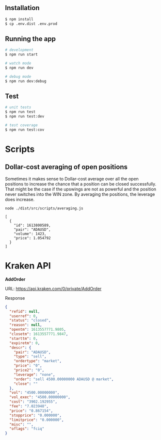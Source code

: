 
## Installation

```bash
$ npm install
$ cp .env.dist .env.prod
```


## Running the app

```bash
# development
$ npm run start

# watch mode
$ npm run dev

# debug mode
$ npm run dev:debug
```

## Test

```bash
# unit tests
$ npm run test
$ npm run test:dev

# test coverage
$ npm run test:cov
```


# Scripts

## Dollar-cost averaging of open positions

Sometimes it makes sense to Dollar-cost average over all the open positions to increase the chance that a position can be closed successfully. That might be the case if the upswings are not as powerful and the position never switches into the WIN zone. By averaging the positions, the leverage does increase.

```
node ./dist/src/scripts/averaging.js

[
  {
    "id": 1613800589,
    "pair": "ADAUSD",
    "volume": 1423,
    "price": 1.054792
  }
]
```


# Kraken API

**AddOrder**

URL: https://api.kraken.com/0/private/AddOrder

Response

```json
{
  "refid": null,
  "userref": 0,
  "status": "closed",
  "reason": null,
  "opentm": 1613557771.9805,
  "closetm": 1613557771.9847,
  "starttm": 0,
  "expiretm": 0,
  "descr": {
    "pair": "ADAUSD",
    "type": "sell",
    "ordertype": "market",
    "price": "0",
    "price2": "0",
    "leverage": "none",
    "order": "sell 4500.00000000 ADAUSD @ market",
    "close": ""
  },
  "vol": "4500.00000000",
  "vol_exec": "4500.00000000",
  "cost": "3902.192955",
  "fee": "7.023948",
  "price": "0.867154",
  "stopprice": "0.000000",
  "limitprice": "0.000000",
  "misc": "",
  "oflags": "fciq"
}
```
